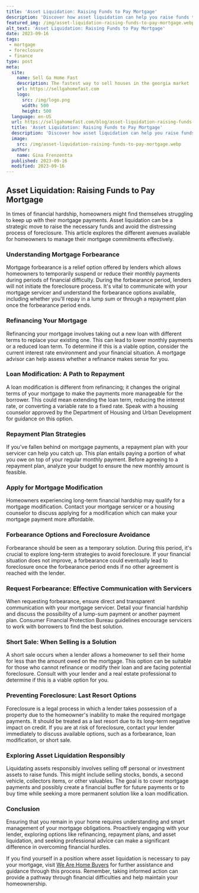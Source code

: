 ```yaml
---
title: 'Asset Liquidation: Raising Funds to Pay Mortgage'
description: 'Discover how asset liquidation can help you raise funds to pay off your mortgage. Find out how this process works and satisfy your curious mind.'
featured_img: /img/asset-liquidation-raising-funds-to-pay-mortgage.webp
alt_text: 'Asset Liquidation: Raising Funds to Pay Mortgage'
date: 2023-09-16
tags:
 - mortgage
 - foreclosure
 - finance
type: post
meta:
  site:
    name: Sell Ga Home Fast
    description: The fastest way to sell houses in the georgia market
    url: https://sellgahomefast.com
    logo:
      src: /img/logo.png
      width: 500
      height: 500
  language: en-US
  url: https://sellgahomefast.com/blog/asset-liquidation-raising-funds-to-pay-mortgage
  title: 'Asset Liquidation: Raising Funds to Pay Mortgage'
  description: 'Discover how asset liquidation can help you raise funds to pay off your mortgage. Find out how this process works and satisfy your curious mind.'
  image:
    src: /img/asset-liquidation-raising-funds-to-pay-mortgage.webp
  author:
    name: Gina Frenzentta
  published: 2023-09-16
  modified: 2023-09-16
---
```



## Asset Liquidation: Raising Funds to Pay Mortgage

In times of financial hardship, homeowners might find themselves struggling to keep up with their mortgage payments. Asset liquidation can be a strategic move to raise the necessary funds and avoid the distressing process of foreclosure. This article explores the different avenues available for homeowners to manage their mortgage commitments effectively.

### Understanding Mortgage Forbearance

Mortgage forbearance is a relief option offered by lenders which allows homeowners to temporarily suspend or reduce their monthly payments during periods of financial difficulty. During the forbearance period, lenders will not initiate the foreclosure process. It's vital to communicate with your mortgage servicer and understand the forbearance options available, including whether you'll repay in a lump sum or through a repayment plan once the forbearance period ends.

### Refinancing Your Mortgage

Refinancing your mortgage involves taking out a new loan with different terms to replace your existing one. This can lead to lower monthly payments or a reduced loan term. To determine if this is a viable option, consider the current interest rate environment and your financial situation. A mortgage advisor can help assess whether a refinance makes sense for you.

### Loan Modification: A Path to Repayment

A loan modification is different from refinancing; it changes the original terms of your mortgage to make the payments more manageable for the borrower. This could mean extending the loan term, reducing the interest rate, or converting a variable rate to a fixed rate. Speak with a housing counselor approved by the Department of Housing and Urban Development for guidance on this option.

### Repayment Plan Strategies

If you've fallen behind on mortgage payments, a repayment plan with your servicer can help you catch up. This plan entails paying a portion of what you owe on top of your regular monthly payment. Before agreeing to a repayment plan, analyze your budget to ensure the new monthly amount is feasible.

### Apply for Mortgage Modification

Homeowners experiencing long-term financial hardship may qualify for a mortgage modification. Contact your mortgage servicer or a housing counselor to discuss applying for a modification which can make your mortgage payment more affordable.

### Forbearance Options and Foreclosure Avoidance

Forbearance should be seen as a temporary solution. During this period, it's crucial to explore long-term strategies to avoid foreclosure. If your financial situation does not improve, a forbearance could eventually lead to foreclosure once the forbearance period ends if no other agreement is reached with the lender.

### Request Forbearance: Effective Communication with Servicers

When requesting forbearance, ensure direct and transparent communication with your mortgage servicer. Detail your financial hardship and discuss the possibility of a lump-sum payment or another payment plan. Consumer Financial Protection Bureau guidelines encourage servicers to work with borrowers to find the best solution.

### Short Sale: When Selling is a Solution

A short sale occurs when a lender allows a homeowner to sell their home for less than the amount owed on the mortgage. This option can be suitable for those who cannot refinance or modify their loan and are facing potential foreclosure. Consult with your lender and a real estate professional to determine if this is a viable option for you.

### Preventing Foreclosure: Last Resort Options

Foreclosure is a legal process in which a lender takes possession of a property due to the homeowner's inability to make the required mortgage payments. It should be treated as a last resort due to its long-term negative impact on credit. If you are at risk of foreclosure, contact your lender immediately to discuss available options, such as a forbearance, loan modification, or short sale.

### Exploring Asset Liquidation Responsibly

Liquidating assets responsibly involves selling off personal or investment assets to raise funds. This might include selling stocks, bonds, a second vehicle, collectors items, or other valuables. The goal is to cover mortgage payments and possibly create a financial buffer for future payments or to buy time while seeking a more permanent solution like a loan modification.

### Conclusion

Ensuring that you remain in your home requires understanding and smart management of your mortgage obligations. Proactively engaging with your lender, exploring options like refinancing, repayment plans, and asset liquidation, and seeking professional advice can make a significant difference in overcoming financial hurdles.

If you find yourself in a position where asset liquidation is necessary to pay your mortgage, visit [We Are Home Buyers](https://www.wearehomebuyers.com/) for further assistance and guidance through this process. Remember, taking informed action can provide a pathway through financial difficulties and help maintain your homeownership.
